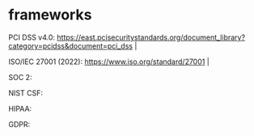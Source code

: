 # frameworks
PCI DSS v4.0: https://east.pcisecuritystandards.org/document_library?category=pcidss&document=pci_dss |

ISO/IEC 27001 (2022): https://www.iso.org/standard/27001 | 

SOC 2: 

NIST CSF:

HIPAA: 

GDPR: 
